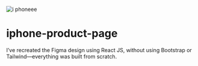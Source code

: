 ![i phoneee](https://github.com/user-attachments/assets/899efffd-0689-461a-b2a1-42eb1f9c447e)
# iphone-product-page
 I’ve recreated the Figma design using React JS, without using Bootstrap or Tailwind—everything was built from scratch.

